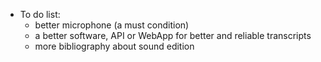 + To do list:
    * better microphone (a must condition)
    * a better software, API or WebApp for better and reliable transcripts
    * more bibliography about sound edition